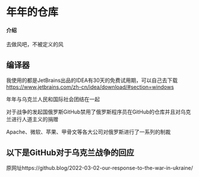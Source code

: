 # 年年的仓库

#### 介绍
去做风吧，不被定义的风



## 编译器

我使用的都是JetBrains出品的IDEA有30天的免费试用期，可以自己去下载
https://www.jetbrains.com/zh-cn/idea/download/#section=windows

年年与乌克兰人民和国际社会团结在一起

对于战争的发起国俄罗斯GitHub禁用了俄罗斯程序员在GitHub的仓库并且对乌克兰进行人道主义的捐赠

Apache、微软、苹果、甲骨文等各大公司对俄罗斯进行了一系列的制裁

## 以下是GitHub对于乌克兰战争的回应

原网址https://github.blog/2022-03-02-our-response-to-the-war-in-ukraine/

